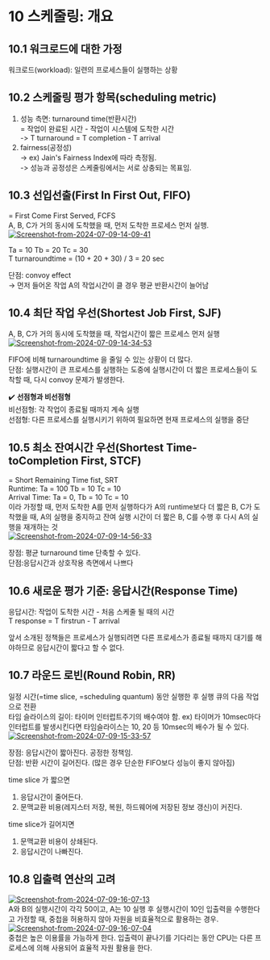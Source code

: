 # 10 스케줄링: 개요

## 10.1 워크로드에 대한 가정

워크로드(workload): 일련의 프로세스들이 실행하는 상황

## 10.2 스케줄링 평가 항목(scheduling metric)
1. 성능 측면: turnaround time(반환시간)<br>
	= 작업이 완료된 시간 - 작업이 시스템에 도착한 시간 <br>
	-> T turnaround = T completion - T arrival <br>
2. fairness(공정성) <br>
	-> ex) Jain's Fairness Index에 따라 측정됨. <br>
-> 성능과 공정성은 스케줄링에서는 서로 상충되는 목표임.

## 10.3 선입선출(First In First Out, FIFO)
= First Come First Served, FCFS <br>
A, B, C가 거의 동시에 도착했을 때, 먼저 도착한 프로세스 먼저 실행. <br>
<a href="https://imgbb.com/"><img src="https://i.ibb.co/720HPct/Screenshot-from-2024-07-09-14-09-41.png" alt="Screenshot-from-2024-07-09-14-09-41" border="0"></a>

Ta = 10
Tb = 20
Tc = 30 <br>
T turnaroundtime = (10 + 20 + 30) / 3 = 20 sec <br>

단점: convoy effect <br>
-> 먼저 들어온 작업 A의 작업시간이 클 경우 평균 반환시간이 늘어남
## 10.4 최단 작업 우선(Shortest Job First, SJF)
A, B, C가 거의 동시에 도착했을 때, 작업시간이 짧은 프로세스 먼저 실행 <br>
<a href="https://imgbb.com/"><img src="https://i.ibb.co/DbgQ6t8/Screenshot-from-2024-07-09-14-34-53.png" alt="Screenshot-from-2024-07-09-14-34-53" border="0"></a>

FIFO에 비해 turnaroundtime 을 줄일 수 있는 상황이 더 많다. <br>
단점: 실행시간이 큰 프로세스를 실행하는 도중에 실행시간이 더 짧은 프로세스들이 도착할 때, 다시 convoy 문제가 발생한다. <br>

✔️ <strong>선점형과 비선점형</strong> <br>
비선점형: 각 작업이 종료될 때까지 계속 실행 <br>
선점형: 다른 프로세스를 실행시키기 위하여 필요하면 현재 프로세스의 실행을 중단 <br>

## 10.5 최소 잔여시간 우선(Shortest Time-toCompletion First, STCF)
= Short Remaining Time fist, SRT <br>
Runtime: Ta = 100 Tb = 10 Tc = 10 <br>
Arrival Time: Ta = 0, Tb = 10 Tc = 10 <br>
이라 가정할 때, 먼저 도착한 A를 먼저 실행하다가 A의 runtime보다 더 짧은 B, C가 도착했을 때, A의 실행을 중지하고 잔여 실행 시간이 더 짧은 B, C를 수행 후 다시 A의 실행을 재개하는 것 <br>
<a href="https://imgbb.com/"><img src="https://i.ibb.co/KKPVqjb/Screenshot-from-2024-07-09-14-56-33.png" alt="Screenshot-from-2024-07-09-14-56-33" border="0"></a>

장점: 평균 turnaround time 단축할 수 있다. <br>
단점:응답시간과 상호작용 측면에서 나쁘다 <br>

## 10.6 새로운 평가 기준: 응답시간(Response Time)
응답시간: 작업이 도착한 시간 - 처음 스케줄 될 때의 시간 <br>
T response = T firstrun - T arrival <br>

앞서 소개된 정책들은 프로세스가 실행되려면 다른 프로세스가 종료될 때까지 대기를 해야하므로 응답시간이 짧다고 할 수 없다. <br>

## 10.7 라운드 로빈(Round Robin, RR)
일정 시간(=time slice, =scheduling quantum) 동안 실행한 후 실행 큐의 다음 작업으로 전환 <br>
타임 슬라이스의 길이: 타이머 인터럽트주기의 배수여야 함. ex) 타이머가 10msec마다 인터럽트를 발생시킨다면 타임슬라이스는 10, 20 등 10msec의 배수가 될 수 있다. <br>
<a href="https://imgbb.com/"><img src="https://i.ibb.co/JHJGPBn/Screenshot-from-2024-07-09-15-33-57.png" alt="Screenshot-from-2024-07-09-15-33-57" border="0"></a>

장점: 응답시간이 짧아진다. 공정한 정책임. <br>
단점: 반환 시간이 길어진다. (많은 경우 단순한 FIFO보다 성능이 좋지 않아짐)

time slice 가 짧으면
1. 응답시간이 줄어든다.
2. 문맥교환 비용(레지스터 저장, 복원, 하드웨어에 저장된 정보  갱신)이 커진다.

time slice가 길어지면
1. 문맥교환 비용이 상쇄된다.
2. 응답시간이 나빠진다.

## 10.8 입출력 연산의 고려


<a href="https://imgbb.com/"><img src="https://i.ibb.co/wpgVX2y/Screenshot-from-2024-07-09-16-07-13.png" alt="Screenshot-from-2024-07-09-16-07-13" border="0"></a> <br>
A와 B의 실행시간이 각각 50이고, A는 10 실행 후 실행시간이 10인 입출력을 수행한다고 가정할 때, 중첩을 허용하지 않아 자원을 비효율적으로 활용하는 경우. <br>
<a href="https://imgbb.com/"><img src="https://i.ibb.co/ZgrS1kd/Screenshot-from-2024-07-09-16-07-04.png" alt="Screenshot-from-2024-07-09-16-07-04" border="0"></a><br>
중첩은 높은 이용률을 가능하게 한다. 입출력이 끝나기를 기다리는 동안 CPU는 다른 프로세스에 의해 사용되어 효율적 자원 활용을 한다.